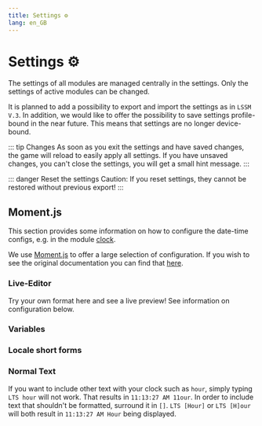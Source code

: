 ```yaml
---
title: Settings ⚙️
lang: en_GB
---
```


# Settings ⚙️

The settings of all modules are managed centrally in the settings. Only the settings of active modules can be changed.

It is planned to add a possibility to export and import the settings as in `LSSM V.3`.
In addition, we would like to offer the possibility to save settings profile-bound in the near future. This means that settings are no longer device-bound.

::: tip Changes
As soon as you exit the settings and have saved changes, the game will reload to easily apply all settings.
If you have unsaved changes, you can't close the settings, you will get a small hint message.
:::

::: danger Reset the settings
Caution: If you reset settings, they cannot be restored without previous export!
:::


## Moment.js
This section provides some information on how to configure the date-time configs, e.g. in the module [clock](modules/clock.md).

We use [Moment.js](https://momentjs.com) to offer a large selection of configuration. If you wish to see the original documentation you can find that [here](https://momentjscom.readthedocs.io/en/latest/moment/04-displaying/01-format/).

### Live-Editor
Try your own format here and see a live preview! See information on configuration below.

<momentjs-preview/>

### Variables
<momentjs-variables/>

### Locale short forms
<momentjs-shorts/>

### Normal Text
If you want to include other text with your clock such as `hour`, simply typing `LTS hour` will not work. That results in `11:13:27 AM 11our`. In order to include text that shouldn't be formatted, surround it in `[]`. `LTS [Hour]` or `LTS [H]our` will both result in `11:13:27 AM Hour` being displayed.

<!-- ==START_FOOTER== Do NOT edit anything below this line! Any edits will be removed as content is auto generated! -->
[lssm.status]: https://status.lss-manager.de/
[lssm.discord]: https://discord.gg/RcTNjpB
[lssm.userscript]: https://v4.lss-manager.de/lssm-v4.user.js
[lssm.donations]: https://donate.lss-manager.de/
[docs]: https://docs.lss-manager.de/
[docs.apps]: /en_GB/apps.md
[docs.appstore]: /en_GB/appstore.md
[docs.bugs]: /en_GB/bugs.md
[docs.error_report]: /en_GB/error_report.md
[docs.faq]: /en_GB/faq.md
[docs.metadata]: /en_GB/metadata.md
[docs.other]: /en_GB/other.md
[docs.settings]: /en_GB/settings.md
[docs.suggestions]: /en_GB/suggestions.md
[docs.support]: /en_GB/support.md
[games.self]: https://missionchief.co.uk
[tampermonkey]: https://tampermonkey.net/
[github]: https://github.com/LSS-Manager/LSSM-V.4
[github.issues]: https://github.com/LSS-Manager/LSSM-V.4/issues
[github.issues.open]: https://github.com/LSS-Manager/LSSM-V.4/issues?q=is%3Aissue+is%3Aopen+label%3Abug